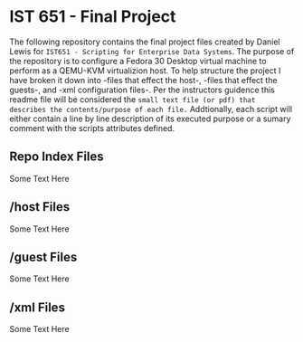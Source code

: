 # IST 651 - Final Project
The following repository contains the final project files created by Daniel Lewis for `IST651 - Scripting for Enterprise Data Systems`. The purpose of the repository is to configure a Fedora 30 Desktop virtual machine to perform as a QEMU-KVM virtualizion host. To help structure the project I have broken it down into -files that effect the host-, -files that effect the guests-, and -xml configuration files-. Per the instructors guidence this readme file will be considered the `small text file (or pdf) that describes the contents/purpose of each file.` Addtionally, each script will either contain a line by line description of its executed purpose or a sumary comment with the scripts attributes defined. 

## Repo Index Files
Some Text Here

## /host Files
Some Text Here

## /guest Files
Some Text Here

## /xml Files 
Some Text Here
